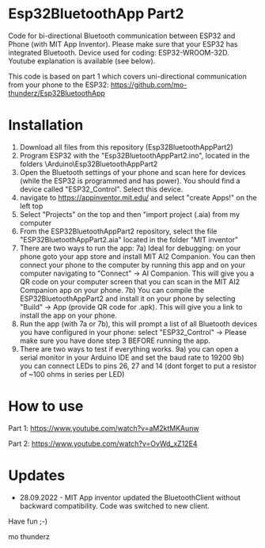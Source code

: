 # Esp32BluetoothApp Part2
Code for bi-directional Bluetooth communication between ESP32 and Phone (with MIT App Inventor). Please make sure that your ESP32 has integrated Bluetooth. Device used for coding: ESP32-WROOM-32D. Youtube explanation is available (see below).

This code is based on part 1 which covers uni-directional communication from your phone to the ESP32:
https://github.com/mo-thunderz/Esp32BluetoothApp

# Installation
1) Download all files from this repository (Esp32BluetoothAppPart2)
2) Program ESP32 with the "Esp32BluetoothAppPart2.ino", located in the folders \Arduino\Esp32BluetoothAppPart2
3) Open the Bluetooth settings of your phone and scan here for devices (while the ESP32 is programmed and has power). You should find a device called "ESP32_Control". Select this device.
4) navigate to https://appinventor.mit.edu/ and select "create Apps!" on the left top
5) Select "Projects" on the top and then "import project (.aia) from my computer
6) From the ESP32BluetoothAppPart2 repository, select the file "ESP32BluetoothAppPart2.aia" located in the folder "MIT inventor"
7) There are two ways to run the app:
7a) Ideal for debugging: on your phone goto your app store and install MIT AI2 Companion. You can then connect your phone to the computer by running this app and on your computer navigating to "Connect" -> AI Companion. This will give you a QR code on your computer screen that you can scan in the MIT AI2 Companion app on your phone.
7b) You can compile the ESP32BluetoothAppPart2 and install it on your phone by selecting "Build" -> App (provide QR code for .apk). This will give you a link to install the app on your phone.
8) Run the app (with 7a or 7b), this will prompt a list of all Bluetooth devices you have configured in your phone: select "ESP32_Control" -> Please make sure you have done step 3 BEFORE running the app.
9) There are two ways to test if everything works. 
9a) you can open a serial monitor in your Arduino IDE and set the baud rate to 19200
9b) you can connect LEDs to pins 26, 27 and 14 (dont forget to put a resistor of ~100 ohms in series per LED)

# How to use
Part 1:
https://www.youtube.com/watch?v=aM2ktMKAunw

Part 2:
https://www.youtube.com/watch?v=OvWd_xZ12E4

# Updates
* 28.09.2022 - MIT App inventor updated the BluetoothClient without backward compatibility. Code was switched to new client.

Have fun ;-)

mo thunderz
